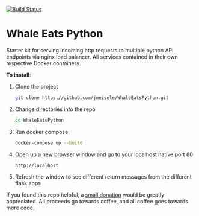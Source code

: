[![Build Status](https://travis-ci.com/jmeisele/WhaleEatsPython.svg?branch=master)](https://travis-ci.com/jmeisele/WhaleEatsPython)

# Whale Eats Python
Starter kit for serving incoming http requests to multiple python API endpoints via nginx load balancer. All services contained in their own respective Docker containers.

__To install__:

1. Clone the project
    ```bash
    git clone https://github.com/jmeisele/WhaleEatsPython.git
    ```
2. Change directories into the repo
    ```bash
    cd WhaleEatsPython
    ```
3. Run docker compose
    ```bash
    docker-compose up --build
    ```
4. Open up a new browser window and go to your localhost native port 80
    ```bash
    http://localhost
    ```
5. Refresh the window to see different return messages from the different flask apps

If you found this repo helpful, a [small donation](https://www.buymeacoffee.com/VlduzAG) would be greatly appreciated. 
All proceeds go towards coffee, and all coffee goes towards more code.